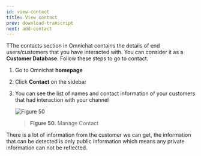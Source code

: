 ```yaml
---
id: view-contact
title: View contact
prev: download-transcript
next: add-contact
---
```


TThe contacts section in Omnichat contains the details of end users/customers that you have interacted with. You can consider it as a **Customer Database**. Follow these steps to go to contact.

1. Go to Omnichat **homepage**
2. Click **Contact** on the sidebar
3. You can see the list of names and contact information of your customers that had interaction with your channel

    ![Figure 50](/assets/images/products/kata-omnichat/image50.png)

    > **Figure 50.** Manage Contact

There is a lot of information from the customer we can get, the information that can be detected is only public information which means any private information can not be reflected.
